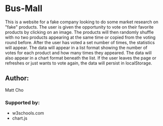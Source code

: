 # Bus-Mall

This is a website for a fake company looking to do some market research on "fake" products.
The user is given the opportunity to vote on their favorite products by clicking on an image.
The products will then randomly shuffle with no two products appearing at the same time or copied from the voting round before.
After the user has voted a set number of times, the statistics will appear.
The data will appear in a list format showing the number of votes for each product and how many times they appeared.
The data will also appear in a chart format beneath the list.
If the user leaves the page or refreshes or just wants to vote again, the data will persist in localStorage.

## Author:
Matt Cho

### Supported by:

- w3schools.com
- chart.js